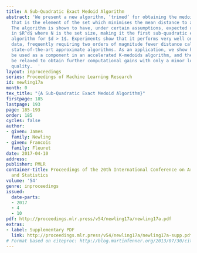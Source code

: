 ```yaml
---
title: A Sub-Quadratic Exact Medoid Algorithm
abstract: 'We present a new algorithm, ‘trimed’ for obtaining the medoid of a set,
  that is the element of the set which minimises the mean distance to all other elements.
  The algorithm is shown to have, under certain assumptions, expected run time $O(N^(3/2))$
  in $R^d$ where N is the set size, making it the first sub-quadratic exact medoid
  algorithm for $d > 1$. Experiments show that it performs very well on spatial network
  data, frequently requiring two orders of magnitude fewer distance calculations than
  state-of-the-art approximate algorithms. As an application, we show how trimed can
  be used as a component in an accelerated K-medoids algorithm, and then how it can
  be relaxed to obtain further computational gains with only a minor loss in cluster
  quality.  '
layout: inproceedings
series: Proceedings of Machine Learning Research
id: newling17a
month: 0
tex_title: "{A Sub-Quadratic Exact Medoid Algorithm}"
firstpage: 185
lastpage: 193
page: 185-193
order: 185
cycles: false
author:
- given: James
  family: Newling
- given: Francois
  family: Fleuret
date: 2017-04-10
address: 
publisher: PMLR
container-title: Proceedings of the 20th International Conference on Artificial Intelligence
  and Statistics
volume: '54'
genre: inproceedings
issued:
  date-parts:
  - 2017
  - 4
  - 10
pdf: http://proceedings.mlr.press/v54/newling17a/newling17a.pdf
extras:
- label: Supplementary PDF
  link: http://proceedings.mlr.press/v54/newling17a/newling17a-supp.pdf
# Format based on citeproc: http://blog.martinfenner.org/2013/07/30/citeproc-yaml-for-bibliographies/
---
```

